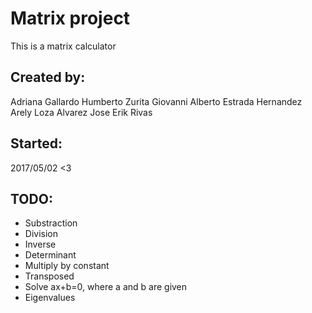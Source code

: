Matrix project
==================================================

This is a matrix calculator


Created by:
-------------------------------
Adriana Gallardo
Humberto Zurita
Giovanni Alberto Estrada Hernandez
Arely Loza Alvarez
Jose Erik Rivas

Started:
-------------------------------
2017/05/02 <3


TODO:
-------------------------------
* Substraction
* Division
* Inverse
* Determinant
* Multiply by constant
* Transposed
* Solve ax+b=0, where a and b are given
* Eigenvalues
















